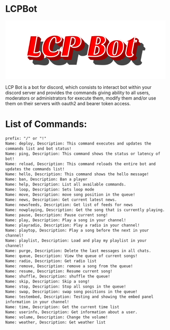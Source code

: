 <style>
img[src*='#left'] {
    float: left;
}
img[src*='#right'] {
    float: right;
}
img[src*='#center'] {
    display: block;
    margin: auto;
}
</style>

# LCPBot
![LCPBot](https://raw.githubusercontent.com/carvalholuigi25/lcpbot/master/lcpbot.svg#center "LCP Bot Logo")

LCP Bot is a bot for discord, which consists to interact bot within your discord server and provides the commands giving ability to all users, moderators or administrators for execute them, modify them and/or use them on their servers with oauth2 and bearer token access.

# List of Commands:
```
prefix: "/" or "!"
Name: deploy, Description: This command executes and updates the commands list and bot status!
Name: ping, Description: This command shows the status or latency of bot!
Name: reload, Description: This command reloads the entire bot and updates the commands list!
Name: hello, Description: This command shows the hello message!
Name: ban, Description: Ban a player 
Name: help, Description: List all available commands. 
Name: loop, Description: Sets loop mode 
Name: move, Description: move song position in the queue! 
Name: news, Description: Get current latest news. 
Name: newsfeeds, Description: Get list of feeds for news 
Name: nowplaying, Description: Get the song that is currently playing. 
Name: pause, Description: Pause current song! 
Name: play, Description: Play a song in your channel! 
Name: playradio, Description: Play a radio in your channel!
Name: playtop, Description: Play a song before the next in your channel! 
Name: playlist, Description: Load and play my playlist in your channel! 
Name: purge, Description: Delete the last messages in all chats. 
Name: queue, Description: View the queue of current songs! 
Name: radio, Description: Get radio list 
Name: remove, Description: remove a song from the queue! 
Name: resume, Description: Resume current song! 
Name: shuffle, Description: shuffle the queue! 
Name: skip, Description: Skip a song! 
Name: stop, Description: Stop all songs in the queue! 
Name: swap, Description: swap song positions in the queue!
Name: testembed, Description: Testing and showing the embed panel information in your channel! 
Name: time, Description: Get the current time list 
Name: userinfo, Description: Get information about a user. 
Name: volume, Description: Change the volume! 
Name: weather, Description: Get weather list  
```
